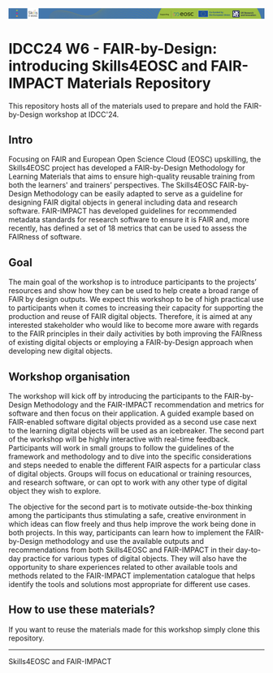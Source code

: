 ![](./resources/attachments/header.png)

# IDCC24 W6 - FAIR-by-Design: introducing Skills4EOSC and FAIR-IMPACT Materials Repository

This repository hosts all of the materials used to prepare and hold the FAIR-by-Design workshop at IDCC'24.

## Intro

Focusing on FAIR and European Open Science Cloud (EOSC) upskilling, the Skills4EOSC project has developed a FAIR-by-Design Methodology for Learning Materials that aims to ensure high-quality reusable training from both the learners' and trainers’ perspectives. The Skills4EOSC FAIR-by-Design Methodology can be easily adapted to serve as a guideline for designing FAIR digital objects in general including data and research software. FAIR-IMPACT has developed guidelines for recommended metadata standards for research software to ensure it is FAIR and, more recently, has defined a set of 18 metrics that can be used to assess the FAIRness of software.

## Goal

The main goal of the workshop is to introduce participants to the projects’ resources and show how they can be used to help create a broad range of FAIR by design outputs. We expect this workshop to be of high practical use to participants when it comes to increasing their capacity for supporting the production and reuse of FAIR digital objects. Therefore, it is aimed at any interested stakeholder who would like to become more aware with regards to the FAIR principles in their daily activities by both improving the FAIRness of existing digital objects or employing a FAIR-by-Design approach when developing new digital objects.

## Workshop organisation

The workshop will kick off by introducing the participants to the FAIR-by-Design Methodology and the FAIR-IMPACT recommendation and metrics for software and then focus on their application. A guided example based on FAIR-enabled software digital objects provided as a second use case next to the learning digital objects will be used as an icebreaker. The second part of the workshop will be highly interactive with real-time feedback. Participants will work in small groups to follow the guidelines of the framework and methodology and to dive into the specific considerations and steps needed to enable the different FAIR aspects for a particular class of digital objects. Groups will focus on educational or training resources, and research software, or can opt to work with any other type of digital object they wish to explore.

The objective for the second part is to motivate outside-the-box thinking among the participants thus stimulating a safe, creative environment in which ideas can flow freely and thus help improve the work being done in both projects. In this way, participants can learn how to implement the FAIR-by-Design methodology and use the available outputs and recommendations from both Skills4EOSC and FAIR-IMPACT in their day-to-day practice for various types of digital objects. They will also have the opportunity to share experiences related to other available tools and methods related to the FAIR-IMPACT implementation catalogue that helps identify the tools and solutions most appropriate for different use cases.


## How to use these materials?

If you want to reuse the materials made for this workshop simply clone this repository.

---

Skills4EOSC and FAIR-IMPACT

